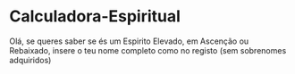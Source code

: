 # Calculadora-Espiritual
Olá, se queres saber se és um Espirito Elevado, em Ascenção ou Rebaixado, insere o teu nome completo como no registo (sem sobrenomes adquiridos)
